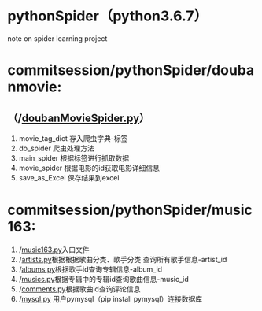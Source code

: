 # pythonSpider（python3.6.7）
note on spider learning project

# commitsession/pythonSpider/doubanmovie:
## （/[doubanMovieSpider.py](doubanmovie/doubanMovieSpider.py)）
1. movie_tag_dict 存入爬虫字典-标签
2. do_spider 爬虫处理方法
3. main_spider 根据标签进行抓取数据
4. movie_spider 根据电影的id获取电影详细信息
5. save_as_Excel 保存结果到excel

# commitsession/pythonSpider/music163:
1. /[music163.py](music163/music163.py)入口文件
2. /[artists.py](music163/artists.py)根据根据歌曲分类、歌手分类 查询所有歌手信息-artist_id
3. /[albums.py](music163/albums.py)根据歌手id查询专辑信息-album_id
4. /[musics.py](music163/musics.py)根据专辑中的专辑id查询歌曲信息-music_id
5. /[comments.py](music163/comments.py)根据歌曲id查询评论信息
6. /[mysql.py](music163/mysql.py) 用户pymysql（pip install pymysql）连接数据库
